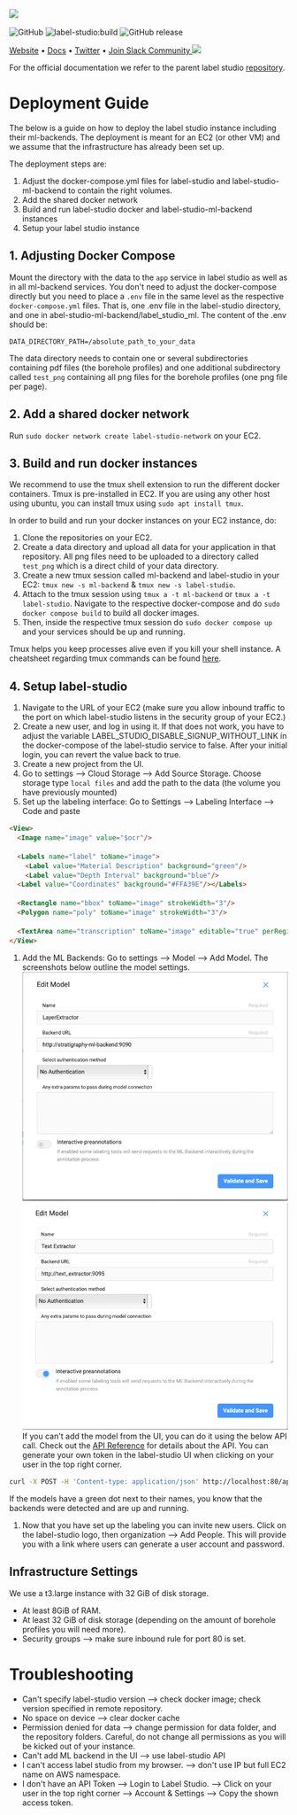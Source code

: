 <img src="https://user-images.githubusercontent.com/12534576/192582340-4c9e4401-1fe6-4dbb-95bb-fdbba5493f61.png"/>

![GitHub](https://img.shields.io/github/license/heartexlabs/label-studio?logo=heartex) ![label-studio:build](https://github.com/heartexlabs/label-studio/workflows/label-studio:build/badge.svg) ![GitHub release](https://img.shields.io/github/v/release/heartexlabs/label-studio?include_prereleases)

[Website](https://labelstud.io/) • [Docs](https://labelstud.io/guide/) • [Twitter](https://twitter.com/labelstudiohq) • [Join Slack Community <img src="https://app.heartex.ai/docs/images/slack-mini.png" width="18px"/>](https://slack.labelstud.io/?source=github-1)


For the official documentation we refer to the parent label studio [repository](https://github.com/heartexlabs/label-studio).

# Deployment Guide
The below is a guide on how to deploy the label studio instance including their ml-backends. The deployment is meant for an EC2 (or other VM) and we assume that the infrastructure has already been set up.

The deployment steps are:
1. Adjust the docker-compose.yml files for label-studio and label-studio-ml-backend to contain the right volumes.
2. Add the shared docker network
3. Build and run label-studio docker and label-studio-ml-backend instances
4. Setup your label studio instance

## 1. Adjusting Docker Compose

Mount the directory with the data to the `app` service in label studio as well as in all ml-backend services. You don't need to adjust the docker-compose directly but you need to place a `.env` file in the same level as the respective `docker-compose.yml` files. That is, one .env file in the label-studio directory, and one in abel-studio-ml-backend/label_studio_ml. The content of the .env should be:
```.env
DATA_DIRECTORY_PATH=/absolute_path_to_your_data
```
The data directory needs to contain one or several subdirectories containing pdf files (the borehole profiles) and one additional subdirectory called `test_png` containing all png files for the borehole profiles (one png file per page).

## 2. Add a shared docker network
Run `sudo docker network create label-studio-network` on your EC2.

## 3. Build and run docker instances
We recommend to use the tmux shell extension to run the different docker containers. Tmux is pre-installed in EC2. If you are using any other host using ubuntu, you can install tmux using `sudo apt install tmux`.

In order to build and run your docker instances on your EC2 instance, do:
1. Clone the repositories on your EC2.
2. Create a data directory and upload all data for your application in that repository. All png files need to be uploaded to a directory called `test_png` which is a direct child of your data directory.
3. Create a new tmux session called ml-backend and label-studio in your EC2: `tmux new -s ml-backend` &  `tmux new -s label-studio`.
4. Attach to the tmux session using `tmux a -t ml-backend` or `tmux a -t label-studio`. Navigate to the respective docker-compose and do `sudo docker compose build` to build all docker images.
5. Then, inside the respective tmux session do `sudo docker compose up` and your services should be up and running.

Tmux helps you keep processes alive even if you kill your shell instance. A cheatsheet regarding tmux commands can be found [here](https://tmuxcheatsheet.com).


## 4. Setup label-studio
1. Navigate to the URL of your EC2 (make sure you allow inbound traffic to the port on which label-studio listens in the security group of your EC2.)
2. Create a new user, and log in using it. If that does not work, you have to adjust the variable LABEL_STUDIO_DISABLE_SIGNUP_WITHOUT_LINK in the docker-compose of the label-studio service to false. After your initial login, you can revert the value back to true.
3. Create a new project from the UI.
4. Go to settings --> Cloud Storage --> Add Source Storage.
    Choose storage type `local files` and add the path to the data (the volume you have previously mounted)
5. Set up the labeling interface: Go to Settings --> Labeling Interface --> Code and paste
```html
<View>
  <Image name="image" value="$ocr"/>

  <Labels name="label" toName="image">
    <Label value="Material Description" background="green"/>
    <Label value="Depth Interval" background="blue"/>
  <Label value="Coordinates" background="#FFA39E"/></Labels>

  <Rectangle name="bbox" toName="image" strokeWidth="3"/>
  <Polygon name="poly" toName="image" strokeWidth="3"/>

  <TextArea name="transcription" toName="image" editable="true" perRegion="true" required="true" maxSubmissions="1" rows="5" placeholder="Recognized Text" displayMode="region-list"/>
</View>
```
1. Add the ML Backends: Go to settings --> Model --> Add Model. The screenshots below outline the model settings.
![alt text](image-2.png)
![alt text](image-3.png)
If you can't add the model from the UI, you can do it using the below API call. Check out the [API Reference](https://labelstud.io/api) for details about the API. You can generate your own token in the label-studio UI when clicking on your user in the top right corner.
```bash
curl -X POST -H 'Content-type: application/json' http://localhost:80/api/ml -H 'Authorization: Token TOKEN' --data '{"url": "http://PRIVATE_IP:BACKEND_PORT", "project": PROJECT_ID}'
```
If the models have a green dot next to their names, you know that the backends were detected and are up and running.

1. Now that you have set up the labeling you can invite new users. Click on the label-studio logo, then organization --> Add People. This will provide you with a link where users can generate a user account and password.

## Infrastructure Settings
We use a t3.large instance with 32 GiB of disk storage.
- At least 8GiB of RAM.
- At least 32 GiB of disk storage (depending on the amount of borehole profiles you will need more).
- Security groups --> make sure inbound rule for port 80 is set.


# Troubleshooting
- Can't specify label-studio version --> check docker image; check version specified in remote repository.
- No space on device --> clear docker cache
- Permission denied for data --> change permission for data folder, and the repository folders. Careful, do not change all permissions as you will be kicked out of your instance.
- Can't add ML backend in the UI --> use label-studio API
- I can't access label studio from my browser. --> don't use IP but full EC2 name on AWS namespace.
- I don't have an API Token --> Login to Label Studio. --> Click on your user in the top right corner --> Account & Settings --> Copy the shown access token.
